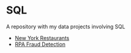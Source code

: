 # SQL
A repository with my data projects involving SQL 

* [New York Restaurants](https://gist.github.com/d384431c51b1b5f945d2b168c74a4f63)
* [RPA Fraud Detection](https://gist.github.com/f01cb00d941e40d0cc300113dd6db742)

